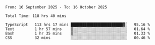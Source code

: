 <!--START_SECTION:waka-->

```abap
From: 16 September 2025 - To: 16 October 2025

Total Time: 118 hrs 40 mins

TypeScript   113 hrs 17 mins ███████████████████████▓░   95.16 %
Text         1 hr 57 mins    ▒░░░░░░░░░░░░░░░░░░░░░░░░   01.64 %
Bash         1 hr 35 mins    ▒░░░░░░░░░░░░░░░░░░░░░░░░   01.33 %
CSS          32 mins         ░░░░░░░░░░░░░░░░░░░░░░░░░   00.46 %
```

<!--END_SECTION:waka-->
